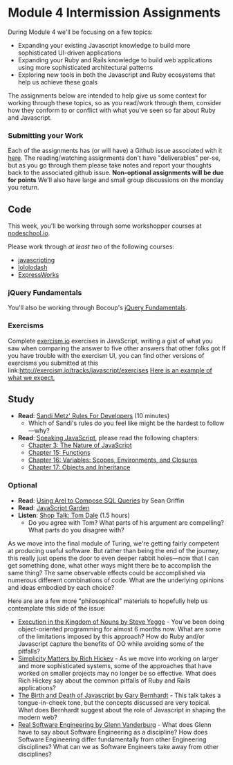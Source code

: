 # Module 4 Intermission Assignments

During Module 4 we'll be focusing on a few topics:

* Expanding your existing Javascript knowledge to build more sophisticated UI-driven applications
* Expanding your Ruby and Rails knowledge to build web applications using more sophisticated
  architectural patterns
* Exploring new tools in both the Javascript and Ruby ecosystems that help us achieve these goals

The assignments below are intended to help give us some context for working through these topics, so as
you read/work through them, consider how they conform to or conflict with what you've seen so far about Ruby and Javascript.

### Submitting your Work

Each of the assignments has (or will have) a Github issue associated with it [here][ghissues]. The reading/watching assignments don't have "deliverables" per-se, but as you go through them please take notes and report your thoughts back to the associated github issue. **Non-optional assignments will be due for points** We'll also have large and small group discussions on the monday you return.

[ghissues]: https://github.com/turingschool/intermission-assignments/labels/1510

## Code

This week, you'll be working through some workshopper courses at [nodeschool.io][ns].

[ns]: http://nodeschool.io

Please work through _at least two_ of the following courses:

* [javascripting](https://github.com/sethvincent/javascripting)
* [lololodash](https://github.com/mdunisch/lololodash)
* [ExpressWorks](https://github.com/azat-co/expressworks)

### jQuery Fundamentals

You'll also be working through Bocoup's [jQuery Fundamentals](http://jqfundamentals.com).

### Exercisms

Complete [exercism.io][exer] exercises in JavaScript, writing a gist of what you saw when comparing the answer to five other answers that other folks got
If you have trouble with the exercism UI, you can find other versions of exercisms you submitted at this link:http://exercism.io/tracks/javascript/exercises
[Here is an example of what we expect.](https://gist.github.com/tgraham777/9f284f096ba9da89a159)

[exer]: http://exercism.io/

## Study

* **Read**: [Sandi Metz' Rules For Developers][sandi] (10 minutes)
  * Which of Sandi's rules do you feel like might be the hardest to follow—why?
* **Read**: [Speaking JavaScript](http://speakingjs.com/es5/), please read the following chapters:
  * [Chapter 3: The Nature of JavaScript](http://speakingjs.com/es5/ch03.html)
  * [Chapter 15: Functions](http://speakingjs.com/es5/ch15.html)
  * [Chapter 16: Variables: Scopes, Environments, and Closures](http://speakingjs.com/es5/ch16.html)
  * [Chapter 17: Objects and Inheritance](http://speakingjs.com/es5/ch17.html)


### Optional

* **Read**: [Using Arel to Compose SQL Queries][arel] by Sean Griffin
* **Read**: [JavaScript Garden](http://bonsaiden.github.io/JavaScript-Garden/)
* **Listen**: [Shop Talk: Tom Dale](http://shoptalkshow.com/episodes/147-tom-dale/) (1.5 hours)
  * Do you agree with Tom? What parts of his argument are compelling? What parts do you disagree with?

As we move into the final module of Turing, we're getting fairly competent at producing useful software. But rather than being the end of the journey, this really just opens the door to even deeper rabbit holes—now that I can get something done, what other ways might there be to accomplish the same thing? The same observable effects could be accomplished via numerous different combinations of code. What are the underlying opinions and ideas embodied by each choice?

Here are are a few more "philosophical" materials to hopefully help us contemplate this side of the issue:

* [Execution in the Kingdom of Nouns by Steve Yegge](http://steve-yegge.blogspot.ca/2006/03/execution-in-kingdom-of-nouns.html) - You've been doing object-oriented programming for almost 6 months now. What are some of the limitations imposed by this approach? How do Ruby and/or Javascript capture the benefits of OO while avoiding some of the pitfalls?
* [Simplicity Matters by Rich Hickey](https://www.youtube.com/watch?v=rI8tNMsozo0) - As we move into working on larger and more sophisticated systems, some of the approaches that have worked on smaller projects may no longer be so effective. What does Rich Hickey say about the common pitfalls of Ruby and Rails applications?
* [The Birth and Death of Javascript by Gary Bernhardt](https://www.destroyallsoftware.com/talks/the-birth-and-death-of-javascript) - This talk takes a tongue-in-cheek tone, but the concepts discussed are very topical. What does Bernhardt suggest about the role of Javascript in shaping the modern web?
* [Real Software Engineering by Glenn Vanderburg](https://www.youtube.com/watch?v=NP9AIUT9nos) - What does Glenn have to say about Software Engineering as a discipline? How does Software Engineering differ fundamentally from other Engineering disciplines? What can we as Software Engineers take away from other disciplines?

[sandi]: http://robots.thoughtbot.com/sandi-metz-rules-for-developers
[tbruby]: https://github.com/thoughtbot/guides/tree/master/style/ruby
[airbnbjs]: https://github.com/airbnb/javascript
[hound]: http://robots.thoughtbot.com/introducing-hound
[arel]: http://robots.thoughtbot.com/using-arel-to-compose-sql-queries
[tomdale]: http://shoptalkshow.com/episodes/147-tom-dale/
[speakingjs]: http://speakingjs.com/es5/
[allonge]: https://leanpub.com/javascript-allonge/read
